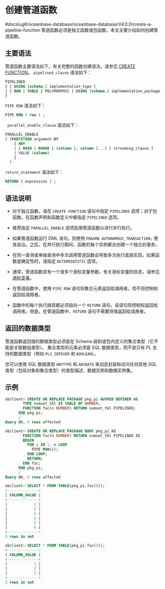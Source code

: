 创建管道函数 
===========================
#docslug#/oceanbase-database/oceanbase-database/V4.0.0/create-a-pipeline-function
管道函数必须是独立函数或包函数。本文主要介绍如何创建管道函数。

主要语法 
-------------------------

管道函数主要语法如下，有关完整的函数创建语法，请参见 [CREATE FUNCTION](../../12.ddl-operations-on-stored-pl-units/7.create-function.md)。
`pipelined_clause` 语法如下：

```sql
PIPELINED
{ [ USING [schema.] implementation_type ]
| { ROW | TABLE } POLYMORPHIC [ USING [schema.] implementation_package ]
}
```



`PIPE ROW` 语法如下：

```sql
PIPE ROW ( row ) ;
```



` parallel_enable_clause` 语法如下：

```sql
PARALLEL_ENABLE
[ (PARTITION argument BY
    { ANY
    | { HASH | RANGE } (column [, column ]...) [ streaming_clause ]
    | VALUE (column)
    }
  )
```



`return_statement` 语法如下：

```sql
RETURN [ expression ] ;
```



语法说明 
-------------------------

* 对于独立函数，请在 `CREATE FUNCTION` 语句中指定 `PIPELINED` 选项；对于包函数，在函数声明和函数定义中都指定 `PIPELINED` 选项。

  

* 推荐指定 `PARALLEL_ENABLE` 选项启用管道函数以进行并行执行。

  

* 如果管道函数运行 DML 语句，则使用 `PRAGMA AUTONOMOUS_TRANSACTION;` 使其自治。之后，在并行执行期间，函数的每个实例都会创建一个独立的事务。

  

* 在同一查询或单独查询中多次调用管道函数会导致多次执行底层实现。如果函数是确定性的，请指定 `DETERMINISTIC` 选项。

  

* 通常，管道函数具有一个或多个游标变量参数。有关游标变量的信息，请参见 [游标变量](../../6.pl-static-sql/2.cursor/5.cursor-variable.md)。

  

* 在管道函数中，使用 `PIPE ROW` 语句将集合元素返回给调用者，而不将控制权返回给调用者。

  

* 函数中的每个执行路径都必须指向一个 `RETURN` 语句，该语句将控制权返回给调用者。但是，在管道函数中，`RETURN` 语句不需要将值返回给调用者。

  




返回的数据类型 
----------------------------

管道函数返回值的数据类型必须是在 Schema 级别或包内定义的集合类型（它不能是关联数组类型）。 集合类型的元素必须是 SQL 数据类型，而不是只有 PL 支持的数据类型（例如 `PLS_INTEGER` 和 `BOOLEAN`）。 

您可以使用 SQL 数据类型 `ANYTYPE` 和 `ANYDATA` 来动态封装和访问任何其他 SQL 类型（包括对象和集合类型）的类型描述、数据实例和数据实例集。

示例 
-----------------------

```sql
obclient> CREATE OR REPLACE PACKAGE pkg_pi AUTHID DEFINER AS
        TYPE numset_tbl IS TABLE OF NUMBER;
        FUNCTION fuc(n NUMBER) RETURN numset_tbl PIPELINED;
      END pkg_pi;
      /
Query OK, 0 rows affected

obclient> CREATE OR REPLACE PACKAGE BODY pkg_pi AS
        FUNCTION fuc(n NUMBER) RETURN numset_tbl PIPELINED IS
        BEGIN
          FOR i IN 1..n LOOP
            PIPE ROW(i);
          END LOOP;
          RETURN;
        END fuc;
      END pkg_pi;
      /
Query OK, 0 rows affected 

obclient> SELECT * FROM TABLE(pkg_pi.fuc(6));
+--------------+
| COLUMN_VALUE |
+--------------+
|            1 |
|            2 |
|            3 |
|            4 |
|            5 |
|            6 |
+--------------+
5 rows in set 

obclient> SELECT * FROM TABLE(pkg_pi.fuc(3));
+--------------+
| COLUMN_VALUE |
+--------------+
|            1 |
|            2 |
|            3 |
+--------------+
2 rows in set
```


